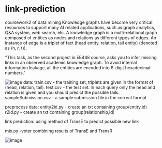 # link-prediction
coursework2 of data mining
Knowledge graphs have become very critical resources to support many AI related applications, such as graph analytics, Q&A system, web search, etc. A knowledge graph is a multi-relational graph composed of entities as nodes and relations as different types of edges. An instance of edge is a triplet of fact (head entity, relation, tail entity) (denoted as (h, r, t)).

"This task, as the second project in EE448 course, asks you to infer missing links in an observed academic knowledge graph. To avoid internal information leakage, all the entities are encoded into 8-digit hexadecimal numbers."

 ![image](https://github.com/DanDanZee/link-prediction/edit/master/data/poster.jpg)
data:
train.csv - the training set, triplets are given in the format of (head, relation, tail).
test.csv - the test set. In each query only the head and relation is given and you should predict the possible tails.
sampleSubmission.csv - a sample submission file in the correct format

preprocess data:
entity2id.py - create an txt containing group(entity,id)
r2id.py      - create an txt containing group(relationship,id)

link prediction:
using method of TransE to predict possible new link

mix.py -voter combining results of TransE and TransR

 ![image](https://github.com/DanDanZee/link-prediction/edit/master/data/poster.jpg)
